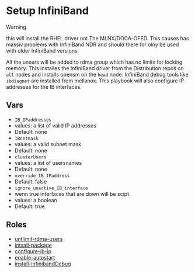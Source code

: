 # Setup InfiniBand
> [!WARNING]
> this will install the RHEL driver not The MLNX/DOCA-OFED. This causes has massiv problems with InfiniBand NDR and should there for olny be used with older InfiniBand versions

All the unsers will be added to rdma group which has no limits for locking memory.
This installes the InfiniBand driver from the Distribution repos on `all` nodes and installs opensm on the `head` node.
InfiniBand debug tools like `ibdiagnet` are installed from mellanox. This playbook will also configure IP addresses for the IB interfaces. 
## Vars
-  `IB_IPaddresses`
  -  values: a list of valid IP addresses
  -  Default: none
-  `IBnetmask`
  -  values: a valid subnet mask
  -  Default: none
-  `clusterUsers`
  -  values: a list of usersnames
  -  Default: none
-  `override_IB_IPaddress`
  -  Default: false
-  `ignore_unactive_IB_interface`
  -  wenn true interfaces that are down will be scipt 
  -  values: a boolean
  -  Default: true
## Roles
- [untlimit-rdma-users](../../roles/unlimit-rdma-users)
- [intsall-package](../../roles/install-package)
- [configure-ib-ip](../../roles/configure-ib-ip)
- [enable-autostart](../../roles/enable-autostart)
- [install-infinibandDebug](../../roles/install-infinibandDebug)
